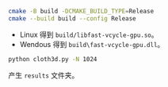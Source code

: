 ```bash
cmake -B build -DCMAKE_BUILD_TYPE=Release
cmake --build build --config Release
```

- Linux 得到 `build/libfast-vcycle-gpu.so`。
- Wendous 得到 `build\fast-vcycle-gpu.dll`。

```bash
python cloth3d.py -N 1024
```

产生 `results` 文件夹。
